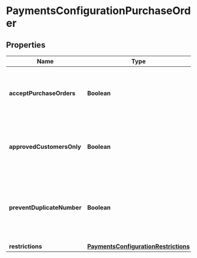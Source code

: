 
# PaymentsConfigurationPurchaseOrder

## Properties
Name | Type | Description | Notes
------------ | ------------- | ------------- | -------------
**acceptPurchaseOrders** | **Boolean** | Master flag indicating this merchant accepts purchase orders |  [optional]
**approvedCustomersOnly** | **Boolean** | If true, only approved customers may pay with a purchase order |  [optional]
**preventDuplicateNumber** | **Boolean** | If true, customers may not use duplicate PO numbers for any order |  [optional]
**restrictions** | [**PaymentsConfigurationRestrictions**](PaymentsConfigurationRestrictions.md) |  |  [optional]



